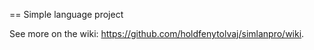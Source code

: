 == Simple language project

See more on the wiki:
https://github.com/holdfenytolvaj/simlanpro/wiki.
